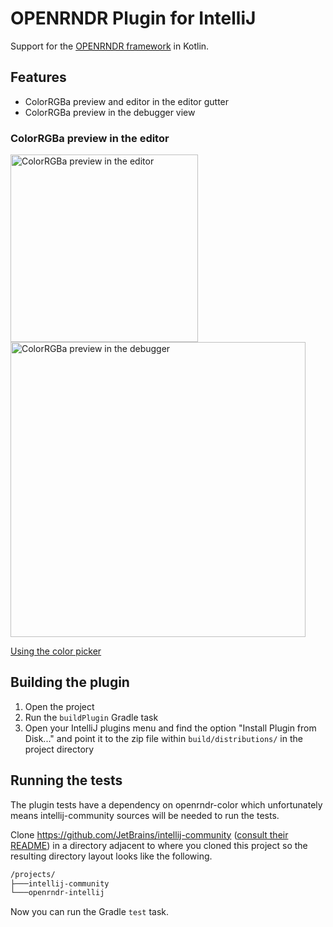 # OPENRNDR Plugin for IntelliJ

<!-- Plugin description -->
Support for the [OPENRNDR framework](https://github.com/openrndr/openrndr) in Kotlin.

## Features

* ColorRGBa preview and editor in the editor gutter
* ColorRGBa preview in the debugger view

<!-- Plugin description end -->

### ColorRGBa preview in the editor

<img width="300" alt="ColorRGBa preview in the editor" src="https://user-images.githubusercontent.com/6316604/181222738-796779d7-ab92-4e2c-b7f3-ec0d33638c5a.png">
<img width="472" alt="ColorRGBa preview in the debugger" src="https://user-images.githubusercontent.com/6316604/181223088-30a40665-2f53-4068-b803-5f388be83232.png">

[Using the color picker](https://user-images.githubusercontent.com/6316604/181222549-e1ab3f4b-28dc-4366-bf6b-6b7f2aa0fe28.webm)

## Building the plugin

1. Open the project
2. Run the `buildPlugin` Gradle task
3. Open your IntelliJ plugins menu and find the option "Install Plugin from Disk..." and point it to the zip file
   within `build/distributions/` in the project directory

## Running the tests

The plugin tests have a dependency on openrndr-color which unfortunately means intellij-community sources will be needed
to run the tests.

Clone https://github.com/JetBrains/intellij-community ([consult their README](https://github.com/JetBrains/intellij-community#getting-intellij-idea-community-edition-source-code=))
in a directory adjacent to where you cloned this project so the resulting directory layout looks like the following.

```cmd
/projects/
├───intellij-community
└───openrndr-intellij
```

Now you can run the Gradle `test` task.
